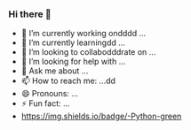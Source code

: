 ### Hi there 👋

- 🔭 I’m currently working ondddd ...
- 🌱 I’m currently learningdd ...
- 👯 I’m looking to collabodddrate on ...
- 🤔 I’m looking for help with ...
- 💬 Ask me about ...
- 📫 How to reach me: ...dd
- 😄 Pronouns: ...
- ⚡ Fun fact: ...
- https://img.shields.io/badge/-Python-green
